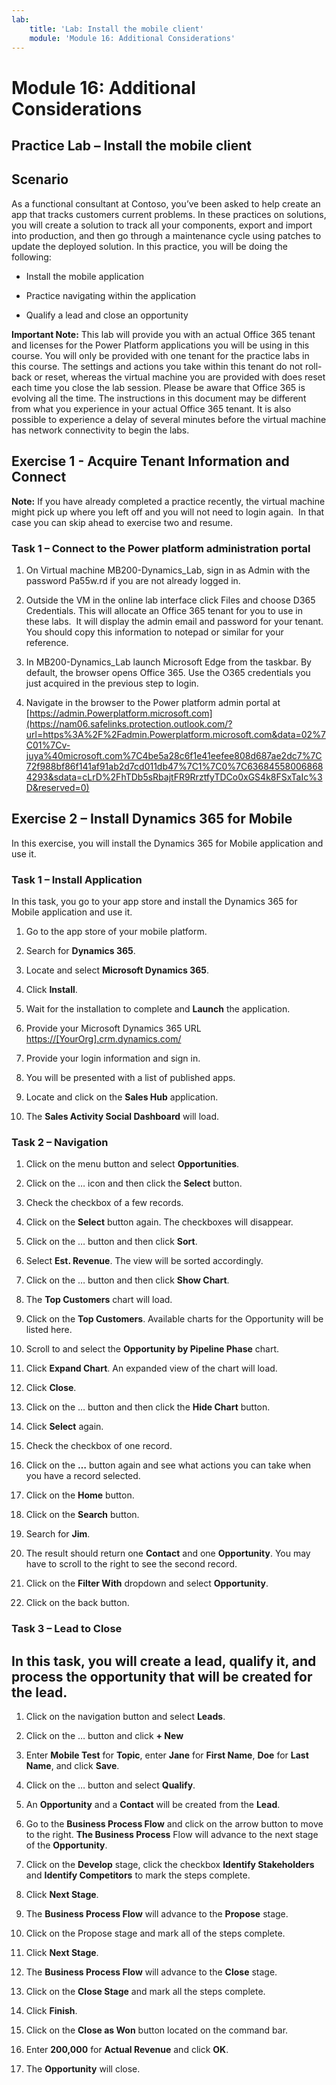 ```yaml
---
lab:
    title: 'Lab: Install the mobile client'
    module: 'Module 16: Additional Considerations'
---
```


Module 16: Additional Considerations
===================================
## Practice Lab – Install the mobile client

Scenario
--------

As a functional consultant at Contoso, you’ve been asked to help create an app
that tracks customers current problems. In these practices on solutions, you
will create a solution to track all your components, export and import into
production, and then go through a maintenance cycle using patches to update the
deployed solution. In this practice, you will be doing the following:

-   Install the mobile application

-   Practice navigating within the application

-   Qualify a lead and close an opportunity

**Important Note:** This lab will provide you with an actual Office 365 tenant
and licenses for the Power Platform applications you will be using in this
course. You will only be provided with one tenant for the practice labs in this
course. The settings and actions you take within this tenant do not roll-back or
reset, whereas the virtual machine you are provided with does reset each time
you close the lab session. Please be aware that Office 365 is evolving all the time. The
instructions in this document may be different from what you experience in your
actual Office 365 tenant. It is also possible to experience a delay of several
minutes before the virtual machine has network connectivity to begin the labs.

Exercise 1 - Acquire Tenant Information and Connect
---------------------------------------------------

**Note:** If you have already completed a practice recently, the virtual machine
might pick up where you left off and you will not need to login again.  In that
case you can skip ahead to exercise two and resume.

### Task 1 – Connect to the Power platform administration portal

1.  On Virtual machine MB200-Dynamics_Lab, sign in as Admin with the password
    Pa55w.rd if you are not already logged in.

2.  Outside the VM in the online lab interface click Files and choose D365
    Credentials. This will allocate an Office 365 tenant for you to use in these
    labs.  It will display the admin email and password for your tenant.  You
    should copy this information to notepad or similar for your reference.

3.  In MB200-Dynamics_Lab launch Microsoft Edge from the taskbar. By default,
    the browser opens Office 365. Use the O365 credentials you just acquired in
    the previous step to login.

4.  Navigate in the browser to the Power platform admin portal at
    [https://admin.Powerplatform.microsoft.com](https://nam06.safelinks.protection.outlook.com/?url=https%3A%2F%2Fadmin.Powerplatform.microsoft.com&data=02%7C01%7Cv-juya%40microsoft.com%7C4be5a28c6f1e41eefee808d687ae2dc7%7C72f988bf86f141af91ab2d7cd011db47%7C1%7C0%7C636845580068684293&sdata=cLrD%2FhTDb5sRbajtFR9RrztfyTDCo0xGS4k8FSxTaIc%3D&reserved=0)

Exercise 2 – Install Dynamics 365 for Mobile
--------------------------------------------

In this exercise, you will install the Dynamics 365 for Mobile application and
use it.

### Task 1 – Install Application 

In this task, you go to your app store and install the Dynamics 365 for Mobile
application and use it.

1.  Go to the app store of your mobile platform.

2.  Search for **Dynamics 365**.

3.  Locate and select **Microsoft Dynamics 365**.

4.  Click **Install**.

5.  Wait for the installation to complete and **Launch** the application.

6.  Provide your Microsoft Dynamics 365 URL
    [https://[YourOrg].crm.dynamics.com/](https://[YourOrg].crm.dynamics.com/)

7.  Provide your login information and sign in.

8.  You will be presented with a list of published apps.

9.  Locate and click on the **Sales Hub** application.

10. The **Sales Activity Social Dashboard** will load.

### Task 2 – Navigation

1.  Click on the menu button and select **Opportunities**.

2.  Click on the … icon and then click the **Select** button.

3.  Check the checkbox of a few records.

4.  Click on the **Select** button again. The checkboxes will disappear.

5.  Click on the … button and then click **Sort**.

6.  Select **Est. Revenue**. The view will be sorted accordingly.

7.  Click on the … button and then click **Show Chart**.

8.  The **Top Customers** chart will load.

9.  Click on the **Top Customers**. Available charts for the Opportunity will be
    listed here.

10. Scroll to and select the **Opportunity by Pipeline Phase** chart.

11. Click **Expand Chart**. An expanded view of the chart will load.

12. Click **Close**.

13. Click on the … button and then click the **Hide Chart** button.

14. Click **Select** again.

15. Check the checkbox of one record.

16. Click on the **…** button again and see what actions you can take when you
    have a record selected.

17. Click on the **Home** button.

18. Click on the **Search** button.

19. Search for **Jim**.

20. The result should return one **Contact** and one **Opportunity**. You may
    have to scroll to the right to see the second record.

21. Click on the **Filter With** dropdown and select **Opportunity**.

22. Click on the back button.

### Task 3 – Lead to Close

In this task, you will create a lead, qualify it, and process the opportunity that will be created for the lead. 
-----------------------------------------------------------------------------------------------------------------

1.  Click on the navigation button and select **Leads**.

2.  Click on the … button and click **+ New**

3.  Enter **Mobile Test** for **Topic**, enter **Jane** for **First Name**,
    **Doe** for **Last Name**, and click **Save**.

4.  Click on the … button and select **Qualify**.

5.  An **Opportunity** and a **Contact** will be created from the **Lead**.

6.  Go to the **Business Process Flow** and click on the arrow button to move to
    the right. **The Business Process** Flow will advance to the next stage of
    the **Opportunity**.

7.  Click on the **Develop** stage, click the checkbox **Identify Stakeholders**
    and **Identify Competitors** to mark the steps complete.

8.  Click **Next Stage**.

9.  The **Business Process Flow** will advance to the **Propose** stage.

10. Click on the Propose stage and mark all of the steps complete.

11. Click **Next Stage**.

12. The **Business Process Flow** will advance to the **Close** stage.

13. Click on the **Close Stage** and mark all the steps complete.

14. Click **Finish**.

15. Click on the **Close as Won** button located on the command bar.

16. Enter **200,000** for **Actual Revenue** and click **OK**.

17. The **Opportunity** will close.
